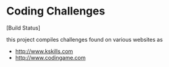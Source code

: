 Coding Challenges
=================

[Build Status]

this project compiles challenges found on various websites as
 * http://www.kskills.com
 * http://www.codingame.com
